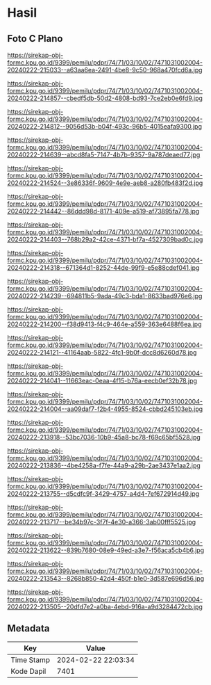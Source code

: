 # Hasil

## Foto C Plano

https://sirekap-obj-formc.kpu.go.id/9399/pemilu/pdpr/74/71/03/10/02/7471031002004-20240222-215033--a63aa6ea-2491-4be8-9c50-968a470fcd6a.jpg

https://sirekap-obj-formc.kpu.go.id/9399/pemilu/pdpr/74/71/03/10/02/7471031002004-20240222-214857--cbedf5db-50d2-4808-bd93-7ce2eb0e6fd9.jpg

https://sirekap-obj-formc.kpu.go.id/9399/pemilu/pdpr/74/71/03/10/02/7471031002004-20240222-214812--9056d53b-b04f-493c-96b5-4015eafa9300.jpg

https://sirekap-obj-formc.kpu.go.id/9399/pemilu/pdpr/74/71/03/10/02/7471031002004-20240222-214639--abcd8fa5-7147-4b7b-9357-9a787deaed77.jpg

https://sirekap-obj-formc.kpu.go.id/9399/pemilu/pdpr/74/71/03/10/02/7471031002004-20240222-214524--3e86336f-9609-4e9e-aeb8-a280fb483f2d.jpg

https://sirekap-obj-formc.kpu.go.id/9399/pemilu/pdpr/74/71/03/10/02/7471031002004-20240222-214442--86ddd98d-8171-409e-a519-af73895fa778.jpg

https://sirekap-obj-formc.kpu.go.id/9399/pemilu/pdpr/74/71/03/10/02/7471031002004-20240222-214403--768b29a2-42ce-4371-bf7a-4527309bad0c.jpg

https://sirekap-obj-formc.kpu.go.id/9399/pemilu/pdpr/74/71/03/10/02/7471031002004-20240222-214318--671364d1-8252-44de-99f9-e5e88cdef041.jpg

https://sirekap-obj-formc.kpu.go.id/9399/pemilu/pdpr/74/71/03/10/02/7471031002004-20240222-214239--694811b5-9ada-49c3-bda1-8633bad976e6.jpg

https://sirekap-obj-formc.kpu.go.id/9399/pemilu/pdpr/74/71/03/10/02/7471031002004-20240222-214200--f38d9413-f4c9-464e-a559-363e6488f6ea.jpg

https://sirekap-obj-formc.kpu.go.id/9399/pemilu/pdpr/74/71/03/10/02/7471031002004-20240222-214121--41164aab-5822-4fc1-9b0f-dcc8d6260d78.jpg

https://sirekap-obj-formc.kpu.go.id/9399/pemilu/pdpr/74/71/03/10/02/7471031002004-20240222-214041--11663eac-0eaa-4f15-b76a-eecb0ef32b78.jpg

https://sirekap-obj-formc.kpu.go.id/9399/pemilu/pdpr/74/71/03/10/02/7471031002004-20240222-214004--aa09daf7-f2b4-4955-8524-cbbd245103eb.jpg

https://sirekap-obj-formc.kpu.go.id/9399/pemilu/pdpr/74/71/03/10/02/7471031002004-20240222-213918--53bc7036-10b9-45a8-bc78-f69c65bf5528.jpg

https://sirekap-obj-formc.kpu.go.id/9399/pemilu/pdpr/74/71/03/10/02/7471031002004-20240222-213836--4be4258a-f7fe-44a9-a29b-2ae3437e1aa2.jpg

https://sirekap-obj-formc.kpu.go.id/9399/pemilu/pdpr/74/71/03/10/02/7471031002004-20240222-213755--d5cdfc9f-3429-4757-a4d4-7ef672914d49.jpg

https://sirekap-obj-formc.kpu.go.id/9399/pemilu/pdpr/74/71/03/10/02/7471031002004-20240222-213717--be34b97c-3f7f-4e30-a366-3ab00fff5525.jpg

https://sirekap-obj-formc.kpu.go.id/9399/pemilu/pdpr/74/71/03/10/02/7471031002004-20240222-213622--839b7680-08e9-49ed-a3e7-f56aca5cb4b6.jpg

https://sirekap-obj-formc.kpu.go.id/9399/pemilu/pdpr/74/71/03/10/02/7471031002004-20240222-213543--8268b850-42d4-450f-b1e0-3d587e696d56.jpg

https://sirekap-obj-formc.kpu.go.id/9399/pemilu/pdpr/74/71/03/10/02/7471031002004-20240222-213505--20dfd7e2-a0ba-4ebd-916a-a9d3284472cb.jpg


## Metadata

| Key        | Value               |
| ---------- | ------------------- |
| Time Stamp | 2024-02-22 22:03:34 |
| Kode Dapil | 7401                |



